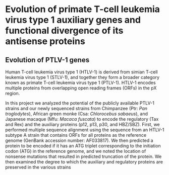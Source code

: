 # Evolution of primate T-cell leukemia virus type 1 auxiliary genes and functional divergence of its antisense proteins 
## Evolution of PTLV-1 genes

Human T-cell leukemia virus type 1 (HTLV-1) is derived from simian T-cell leukemia virus type 1 (STLV-1), and together they form a broader category known as primate T-cell leukemia virus type 1 (PTLV-1). HTLV-1 encodes multiple proteins from overlapping open reading frames (ORFs) in the pX region. 

In this project we analyzed the potential of the publicly available PTLV-1 strains and our newly sequenced strains from Chimpanzee (Ptr: _Pan troglodytes_), African green monke (Csa: _Chlorocebus sabaeus_), and Japanese macaque (Mfu: _Macaca fuscata_) to encode the regulatory (Tax and Rex) and the auxiliary proteins (p12, p13, p30, and HBZ/SBZ). First, we performed multiple sequence alignment using the sequence from an HTLV-1 subtype A strain that contains ORFs for all proteins as the reference genome (GenBank accession number: AF033817). We then predicted a protein to be encoded if it has an ATG triplet corresponding to the initiation codon (ATG) in the reference genome, and we noted the location of nonsense mutations that resulted in predicted truncation of the protein. We then examined the degree to which the auxiliary and regulatory proteins are preserved in the various strains 
